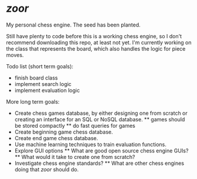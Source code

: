 # *zoor*

My personal chess engine. The seed has been planted.

Still have plenty to code before this is a working chess engine, so I don't recommend
downloading this repo, at least not yet. I'm currently working on the class that
represents the board, which also handles the logic for piece moves.

Todo list (short term goals):
* finish board class
* implement search logic
* implement evaluation logic

More long term goals:
* Create chess games database, by either designing one from scratch or creating an
  interface for an SQL or NoSQL database.
** games should be stored compactly
** do fast queries for games
* Create beginning game chess database.
* Create end game chess database.
* Use machine learning techniques to train evaluation functions.
* Explore GUI options
** What are good open source chess engine GUIs?
** What would it take to create one from scratch?
* Investigate chess engine standards?
** What are other chess engines doing that *zoor* should do.
